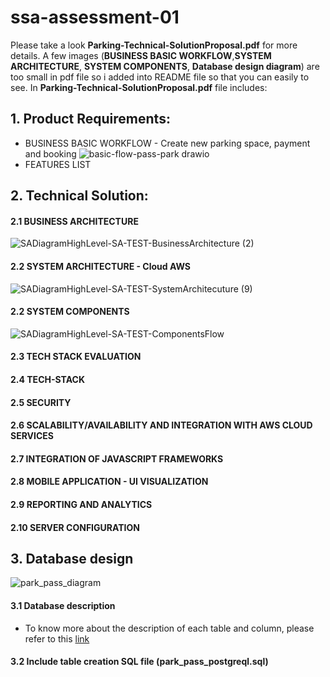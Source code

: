 # ssa-assessment-01
Please take a look **Parking-Technical-SolutionProposal.pdf** for more details. A few images (**BUSINESS BASIC WORKFLOW**,**SYSTEM ARCHITECTURE**, **SYSTEM COMPONENTS**, **Database design diagram**)  are too small in pdf file so i added into README file so that you can easily to see.
In **Parking-Technical-SolutionProposal.pdf** file includes:
## 1. Product Requirements:
   * BUSINESS BASIC WORKFLOW - Create new parking space, payment and booking
    ![basic-flow-pass-park drawio](https://github.com/haunx-vmodev/ssa-assessment-01/assets/134993032/8dc1f05e-8aa0-4787-a6dc-01c8bf6ad357)
   * FEATURES LIST
## 2. Technical Solution:
#### 2.1 BUSINESS ARCHITECTURE
![SADiagramHighLevel-SA-TEST-BusinessArchitecture (2)](https://github.com/haunx-vmodev/ssa-assessment-01/assets/134993032/4fd18873-cff6-4bfb-850c-3f546d4a632e)
#### 2.2 SYSTEM ARCHITECTURE - Cloud AWS
![SADiagramHighLevel-SA-TEST-SystemArchitecuture (9)](https://github.com/haunx-vmodev/ssa-assessment-01/assets/134993032/0e0ae033-3b0b-418f-ae98-e840062ab4d0)
#### 2.2 SYSTEM COMPONENTS
![SADiagramHighLevel-SA-TEST-ComponentsFlow](https://github.com/haunx-vmodev/ssa-assessment-01/assets/134993032/739cc73b-e043-4791-89a6-8705f164a0e0)
#### 2.3 TECH STACK EVALUATION
#### 2.4 TECH-STACK
#### 2.5 SECURITY
#### 2.6 SCALABILITY/AVAILABILITY AND INTEGRATION WITH AWS CLOUD SERVICES
#### 2.7 INTEGRATION OF JAVASCRIPT FRAMEWORKS
#### 2.8 MOBILE APPLICATION - UI VISUALIZATION
#### 2.9 REPORTING AND ANALYTICS
#### 2.10 SERVER CONFIGURATION
## 3. Database design
![park_pass_diagram](https://github.com/haunx-vmodev/ssa-assessment-01/assets/134993032/8c0f1088-de0d-4bd7-b99a-a3a06b3d5235)
#### 3.1 Database description
* To know more about the description of each table and column, please refer to this [link](https://dbdiagram.io/d/64c07ea702bd1c4a5eb250ae)
#### 3.2 Include table creation SQL file (park_pass_postgreql.sql)

